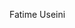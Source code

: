 Fatime Useini

<!--
**Fatimeu/Fatimeu** is a ✨ _special_ ✨ repository because its `README.md` (this file) appears on your GitHub profile.

I'm passionate about leveraging technology and clean energy solutions for a more sustainable future. In May 2025, I started my role as a AI/ML Fellow with Break through Tech.

🎓 Computer Science at Binghamton University
💻 Interests: Web Development, Machine Learning
🌱 Currently learning: 
📫 Reach me: fuseini1@binghamton.edu | www.linkedin.com/in/fatime-useini
